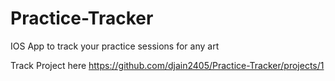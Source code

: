 # Practice-Tracker
IOS App to track your practice sessions for any art

Track Project here
https://github.com/djain2405/Practice-Tracker/projects/1
